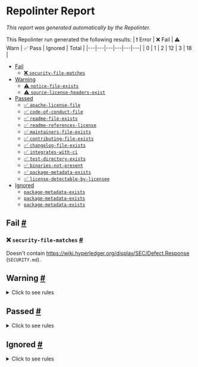 # Repolinter Report

*This report was generated automatically by the Repolinter.*

This Repolinter run generated the following results:
| ❗  Error | ❌  Fail | ⚠️  Warn | ✅  Pass | Ignored | Total |
|---|---|---|---|---|---|
| 0 | 1 | 2 | 12 | 3 | 18 |

- [Fail](#user-content-fail)
  - [❌ `security-file-matches`](#user-content--security-file-matches)
- [Warning](#user-content-warning)
  - [⚠️ `notice-file-exists`](#user-content--notice-file-exists)
  - [⚠️ `source-license-headers-exist`](#user-content--source-license-headers-exist)
- [Passed](#user-content-passed)
  - [✅ `apache-license-file`](#user-content--apache-license-file)
  - [✅ `code-of-conduct-file`](#user-content--code-of-conduct-file)
  - [✅ `readme-file-exists`](#user-content--readme-file-exists)
  - [✅ `readme-references-license`](#user-content--readme-references-license)
  - [✅ `maintainers-file-exists`](#user-content--maintainers-file-exists)
  - [✅ `contributing-file-exists`](#user-content--contributing-file-exists)
  - [✅ `changelog-file-exists`](#user-content--changelog-file-exists)
  - [✅ `integrates-with-ci`](#user-content--integrates-with-ci)
  - [✅ `test-directory-exists`](#user-content--test-directory-exists)
  - [✅ `binaries-not-present`](#user-content--binaries-not-present)
  - [✅ `package-metadata-exists`](#user-content--package-metadata-exists)
  - [✅ `license-detectable-by-licensee`](#user-content--license-detectable-by-licensee)
- [Ignored](#user-content-ignored)
  - [`package-metadata-exists`](#user-content-package-metadata-exists)
  - [`package-metadata-exists`](#user-content-package-metadata-exists)
  - [`package-metadata-exists`](#user-content-package-metadata-exists)

## Fail <a href="#user-content-fail" id="fail">#</a>

### ❌ `security-file-matches` <a href="#user-content--security-file-matches" id="-security-file-matches">#</a>

Doesn't contain https://wiki.hyperledger.org/display/SEC/Defect.Response (`SECURITY.md`).


## Warning <a href="#user-content-warning" id="warning">#</a>

<details>
<summary>Click to see rules</summary>

### ⚠️ `notice-file-exists` <a href="#user-content--notice-file-exists" id="-notice-file-exists">#</a>

Did not find a file matching the specified patterns. (`NOTICE*`).

### ⚠️ `source-license-headers-exist` <a href="#user-content--source-license-headers-exist" id="-source-license-headers-exist">#</a>

Below is a list of files or patterns that failed:

- `ci/updatePackageJson.js`: The first 5 lines do not contain the pattern(s): Copyright, License.
- `libraries/fabric-shim/bundle.js`: The first 5 lines do not contain the pattern(s): Copyright, License.
- `libraries/fabric-shim/cli.js`: The first 5 lines do not contain the pattern(s): Copyright, License.
- `tools/toolchain/index.js`: The first 5 lines do not contain the pattern(s): Copyright, License.
- `tools/toolchain/utils.js`: The first 5 lines do not contain the pattern(s): Copyright, License.
- `test/chaincodes/clientidentity/index.js`: The first 5 lines do not contain the pattern(s): Copyright, License.
- `test/chaincodes/crosschaincode/index.js`: The first 5 lines do not contain the pattern(s): Copyright, License.
- `test/chaincodes/crud/index.js`: The first 5 lines do not contain the pattern(s): Copyright, License.
- `test/chaincodes/encryption/index.js`: The first 5 lines do not contain the pattern(s): Copyright, License.
- `test/chaincodes/events/index.js`: The first 5 lines do not contain the pattern(s): Copyright, License.
- `test/chaincodes/ledger/index.js`: The first 5 lines do not contain the pattern(s): Copyright, License.
- `test/chaincodes/query/index.js`: The first 5 lines do not contain the pattern(s): Copyright, License.
- `test/chaincodes/scenario/index.js`: The first 5 lines do not contain the pattern(s): Copyright, License.
- `test/chaincodes/scenario/scenariocontext.js`: The first 5 lines do not contain the pattern(s): Copyright, License.
- `test/chaincodes/scenario/updatevalues.js`: The first 5 lines do not contain the pattern(s): Copyright, License.
- `apis/fabric-contract-api/lib/annotations/default.js`: The first 5 lines do not contain the pattern(s): Copyright.
- `apis/fabric-contract-api/lib/annotations/index.js`: The first 5 lines do not contain the pattern(s): Copyright.
- `apis/fabric-contract-api/lib/annotations/info.js`: The first 5 lines do not contain the pattern(s): Copyright.
- `apis/fabric-contract-api/lib/annotations/object.js`: The first 5 lines do not contain the pattern(s): Copyright.
- `apis/fabric-contract-api/lib/annotations/utils.js`: The first 5 lines do not contain the pattern(s): Copyright.
- `apis/fabric-contract-api/test/unit/context.js`: The first 5 lines do not contain the pattern(s): Copyright.
- `apis/fabric-contract-api/test/unit/contract.js`: The first 5 lines do not contain the pattern(s): Copyright.
- `apis/fabric-contract-api/test/unit/index.js`: The first 5 lines do not contain the pattern(s): Copyright.
- `apis/fabric-contract-api/test/unit/jsontransactionserializer.js`: The first 5 lines do not contain the pattern(s): Copyright.
- `libraries/fabric-shim/lib/cmds/startCommand.js`: The first 5 lines do not contain the pattern(s): Copyright.
- `libraries/fabric-shim/lib/utils/utils.js`: The first 5 lines do not contain the pattern(s): Copyright, License.
- `libraries/fabric-shim/test/unit/cli.js`: The first 5 lines do not contain the pattern(s): Copyright.
- `apis/fabric-contract-api/test/unit/annotations/default.js`: The first 5 lines do not contain the pattern(s): Copyright.
- `apis/fabric-contract-api/test/unit/annotations/info.js`: The first 5 lines do not contain the pattern(s): Copyright.
- `apis/fabric-contract-api/test/unit/annotations/object.js`: The first 5 lines do not contain the pattern(s): Copyright.
- `apis/fabric-contract-api/test/unit/annotations/transaction.js`: The first 5 lines do not contain the pattern(s): Copyright.
- `apis/fabric-contract-api/test/unit/annotations/utils.js`: The first 5 lines do not contain the pattern(s): Copyright.
- `libraries/fabric-shim/test/unit/cmds/chaincode.js`: The first 5 lines do not contain the pattern(s): Copyright.
- `libraries/fabric-shim/test/unit/contract-spi/bootstrap.js`: The first 5 lines do not contain the pattern(s): Copyright.
- `libraries/fabric-shim/test/unit/contract-spi/chaincodefromcontract.js`: The first 5 lines do not contain the pattern(s): Copyright.
- `libraries/fabric-shim/test/unit/contract-spi/datamarshall.js`: The first 5 lines do not contain the pattern(s): Copyright.
- `libraries/fabric-shim/test/unit/contract-spi/systemcontract.js`: The first 5 lines do not contain the pattern(s): Copyright.
- `libraries/fabric-shim/test/unit/utils/utils.js`: The first 5 lines do not contain the pattern(s): Copyright, License.

</details>

## Passed <a href="#user-content-passed" id="passed">#</a>

<details>
<summary>Click to see rules</summary>

### ✅ `apache-license-file` <a href="#user-content--apache-license-file" id="-apache-license-file">#</a>

Contains Apache License.*Version 2.0 (`LICENSE`).

### ✅ `code-of-conduct-file` <a href="#user-content--code-of-conduct-file" id="-code-of-conduct-file">#</a>

Contains https://wiki.hyperledger.org/community/hyperledger-project-code-of-conduct (`CODE_OF_CONDUCT.md`).

### ✅ `readme-file-exists` <a href="#user-content--readme-file-exists" id="-readme-file-exists">#</a>

Found file (`README.md`).

### ✅ `readme-references-license` <a href="#user-content--readme-references-license" id="-readme-references-license">#</a>

Contains license (`README.md`).

### ✅ `maintainers-file-exists` <a href="#user-content--maintainers-file-exists" id="-maintainers-file-exists">#</a>

Found file (`MAINTAINERS.md`).

### ✅ `contributing-file-exists` <a href="#user-content--contributing-file-exists" id="-contributing-file-exists">#</a>

Found file (`CONTRIBUTING.md`).

### ✅ `changelog-file-exists` <a href="#user-content--changelog-file-exists" id="-changelog-file-exists">#</a>

Found file (`CHANGELOG.md`).

### ✅ `integrates-with-ci` <a href="#user-content--integrates-with-ci" id="-integrates-with-ci">#</a>

Found file (`ci/azure-pipelines.yml`).

### ✅ `test-directory-exists` <a href="#user-content--test-directory-exists" id="-test-directory-exists">#</a>

Found file (`test`).

### ✅ `binaries-not-present` <a href="#user-content--binaries-not-present" id="-binaries-not-present">#</a>

Excluded file type doesn't exist. (`**/*.exe,**/*.dll,!node_modules/**`).

### ✅ `package-metadata-exists` <a href="#user-content--package-metadata-exists" id="-package-metadata-exists">#</a>

Found file (`package.json`).

### ✅ `license-detectable-by-licensee` <a href="#user-content--license-detectable-by-licensee" id="-license-detectable-by-licensee">#</a>

Licensee identified the license for project: Apache-2.0.

</details>

## Ignored <a href="#user-content-ignored" id="ignored">#</a>

<details>
<summary>Click to see rules</summary>

### `package-metadata-exists` <a href="#user-content-package-metadata-exists" id="package-metadata-exists">#</a>

This rule was ignored for the following reason: ignored due to unsatisfied condition(s): "language=ruby"

### `package-metadata-exists` <a href="#user-content-package-metadata-exists" id="package-metadata-exists">#</a>

This rule was ignored for the following reason: ignored due to unsatisfied condition(s): "language=java"

### `package-metadata-exists` <a href="#user-content-package-metadata-exists" id="package-metadata-exists">#</a>

This rule was ignored for the following reason: ignored due to unsatisfied condition(s): "language=python"

</details>

